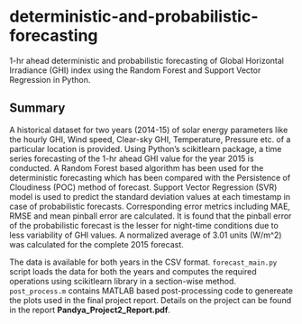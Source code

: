 # deterministic-and-probabilistic-forecasting
1-hr ahead deterministic and probabilistic forecasting of Global Horizontal Irradiance (GHI) index using the Random Forest and Support Vector Regression in Python.

## Summary
A historical dataset for two years (2014-15) of solar energy parameters like the hourly GHI, Wind speed, Clear-sky GHI, Temperature, Pressure etc. of a particular location is provided. Using Python’s scikitlearn package, a time series forecasting of the 1-hr ahead GHI value for the year 2015 is conducted. A Random Forest based algorithm has been used for the deterministic forecasting which has been compared with the Persistence of Cloudiness (POC) method of forecast. Support Vector Regression (SVR) model is used to predict the standard deviation values at each timestamp in case of probabilistic forecasts. Corresponding error metrics including MAE, RMSE and mean pinball error are calculated. It is found that the pinball error of the probabilistic forecast is the lesser for night-time conditions due to less variability of GHI values. A normalized average of 3.01 units (W/m^2) was calculated for the complete 2015 forecast.

The data is available for both years in the CSV format. `forecast_main.py` script loads the data for both the years and computes the required operations using scikitlearn library in a section-wise method. `post_process.m` contains MATLAB based post-processing code to genereate the plots used in the final project report. Details on the project can be found in the report **Pandya_Project2_Report.pdf**.

